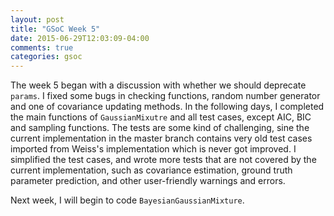 ```yaml
---
layout: post
title: "GSoC Week 5"
date: 2015-06-29T12:03:09-04:00
comments: true
categories: gsoc
---
```


The week 5 began with a discussion with whether we should deprecate ```params```. 
I fixed some bugs in checking functions, random number generator and one of covariance updating methods. 
In the following days, I completed the main functions of ```GaussianMixutre``` and all test cases, except 
AIC, BIC and sampling functions. The tests are some kind of challenging, sine the current implementation
in the master branch contains very old test cases imported from Weiss's implementation which is never 
got improved. I simplified the test cases, and wrote more tests that are not covered by the current implementation,
such as covariance estimation, ground truth parameter prediction, and other user-friendly warnings and errors.

Next week, I will begin to code ```BayesianGaussianMixture```.